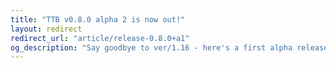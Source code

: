 ```yaml
---
title: "TTB v0.8.0 alpha 2 is now out!"
layout: redirect
redirect_url: "article/release-0.8.0+a1"
og_description: "Say goodbye to ver/1.16 - here's a first alpha release! Remember that this is an alpha release, so not everything from classic TTB will be implemented. On the sa..."
---
```

